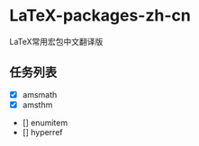 # LaTeX-packages-zh-cn
LaTeX常用宏包中文翻译版
## 任务列表
- [x] amsmath
- [x] amsthm
- [] enumitem
- [] hyperref

